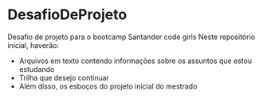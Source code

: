 # DesafioDeProjeto
Desafio de projeto para o bootcamp Santander code girls
Neste repositório inicial, haverão:
<ul>
<li> Arquivos em texto contendo informações sobre os assuntos que estou estudando </li>
<li> Trilha que desejo continuar </li>
<li> Além disso, os esboços do projeto inicial do mestrado </li>
